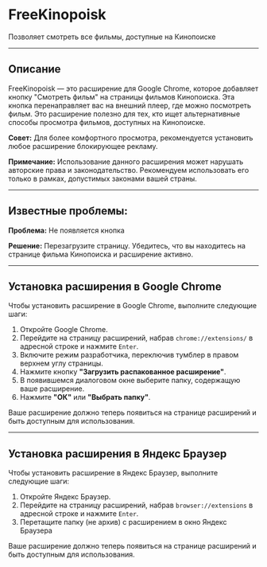 # FreeKinopoisk

Позволяет смотреть все фильмы, доступные на Кинопоиске

---

## Описание

FreeKinopoisk — это расширение для Google Chrome, которое добавляет кнопку "Смотреть фильм" на страницы фильмов Кинопоиска. Эта кнопка перенаправляет вас на внешний плеер, где можно посмотреть фильм. Это расширение полезно для тех, кто ищет альтернативные способы просмотра фильмов, доступных на Кинопоиске.

**Совет:** Для более комфортного просмотра, рекомендуется установить любое расширение блокирующее рекламу.

**Примечание:** Использование данного расширения может нарушать авторские права и законодательство. Рекомендуем использовать его только в рамках, допустимых законами вашей страны.

---

## Известные проблемы:

**Проблема:** Не появляется кнопка

**Решение:** Перезагрузите страницу. Убедитесь, что вы находитесь на странице фильма Кинопоиска и расширение активно.

---

## Установка расширения в Google Chrome

Чтобы установить расширение в Google Chrome, выполните следующие шаги:

1. Откройте Google Chrome.
2. Перейдите на страницу расширений, набрав `chrome://extensions/` в адресной строке и нажмите `Enter`.
3. Включите режим разработчика, переключив тумблер в правом верхнем углу страницы.
4. Нажмите кнопку **"Загрузить распакованное расширение"**.
5. В появившемся диалоговом окне выберите папку, содержащую ваше расширение.
6. Нажмите **"ОК"** или **"Выбрать папку"**.

Ваше расширение должно теперь появиться на странице расширений и быть доступным для использования.

---

## Установка расширения в Яндекс Браузер

Чтобы установить расширение в Яндекс Браузер, выполните следующие шаги:

1. Откройте Яндекс Браузер.
2. Перейдите на страницу расширений, набрав `browser://extensions` в адресной строке и нажмите `Enter`.
3. Перетащите папку (не архив) с расширением в окно Яндекс Браузера

Ваше расширение должно теперь появиться на странице расширений и быть доступным для использования.



